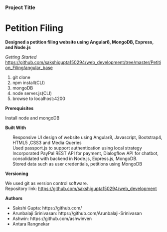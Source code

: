 
<h3>Project Title<h3>
<h1>Petition Filing</h1> 
<b>Designed a petition filing website using Angular8, MongoDB, Express, and Node.js</b><br/>

<i>Getting Started</i> https://github.com/sakshigupta150294/web_development/tree/master/Petition_Filing/angular_base

1. git clone
2. npm install(CLI)
3. mongoDB
4. node server.js(CLI)
5. browse to localhost:4200

<b>Prerequisites</b>

Install node and mongoDB

<b>Built With</b>
<ul >
<li style="list-style-type:none">Responsive UI design of website using Angular8, Javascript, Bootstrap4, HTML5 ,CSS3 and Media Queries</li>
<li style="list-style-type:none">Used passport.js to support authentication using local strategy</li>
<li style="list-style-type:none" id="functionalities">Incorporated PayPal REST API for payment, Dialogflow API for chatbot, consolidated with backend in Node.js, Express.js, MongoDB.</li> 
<li style="list-style-type:none" id="functionalities">Stored data such as user credentials, petitions using MongoDB</li>
</ul>

<b>Versioning</b>

We used git as version control software.<br/>
Repository link: https://github.com/sakshigupta150294/web_development

<b>Authors</b>
<ul>
<li>Sakshi Gupta: https://github.com/</li>
<li>Arunbalaji Srinivasan: https://github.com/Arunbalaji-Srinivasan</li>
<li>Ashwin: https://github.com/ashwinven</li>
<li>Antara Rangnekar</li> 
</ul>
